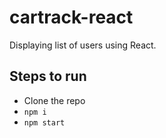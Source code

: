 # cartrack-react
Displaying list of users using React.

## Steps to run

- Clone the repo
- `npm i`
- `npm start`

